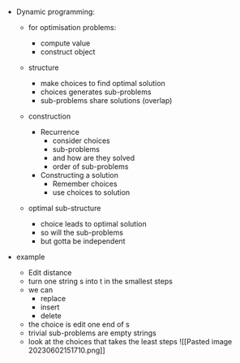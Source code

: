 * Dynamic programming:
	* for optimisation problems:
		* compute value
		* construct object 


	* structure 
		* make choices to find optimal solution 
		* choices generates sub-problems
		* sub-problems share solutions (overlap)

	* construction
		* Recurrence 
			* consider choices
			* sub-problems 
			* and how are they solved
			* order of sub-problems
		* Constructing a solution 
			* Remember choices
			* use choices to solution
	
	* optimal sub-structure
		* choice leads to optimal solution 
		* so will the sub-problems
		* but gotta be independent 

* example 
	* Edit distance 
	* turn one string s into t in the smallest steps
	* we can
		* replace
		* insert
		* delete
	* the choice is edit one end of s
	* trivial sub-problems are empty strings
	* look at the choices that takes the least steps ![[Pasted image 20230602151710.png]]

